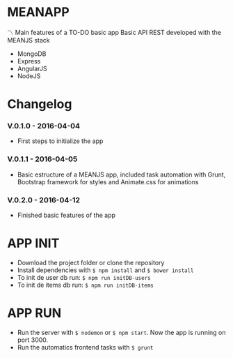 # MEANAPP

:part_alternation_mark: Main features of a TO-DO basic app
Basic API REST developed with the MEANJS stack
* MongoDB
* Express
* AngularJS
* NodeJS



# Changelog

### V.0.1.0 - 2016-04-04

* First steps to initialize the app

### V.0.1.1 - 2016-04-05

* Basic estructure of a MEANJS app, included task automation with Grunt, Bootstrap framework for styles and Animate.css for animations

### V.0.2.0 - 2016-04-12

* Finished basic features of the app

# APP INIT

* Download the project folder or clone the repository
* Install dependencies with `$ npm install` and `$ bower install`
* To init de user db run: `$ npm run initDB-users`
* To init de items db run: `$ npm run initDB-items`

# APP RUN

* Run the server with `$ nodemon` or `$ npm start`. Now the app is running on port 3000.
* Run the automatics frontend tasks with `$ grunt`
